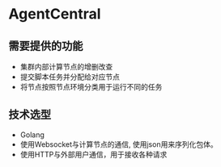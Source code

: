 # AgentCentral

## 需要提供的功能

- 集群内部计算节点的增删改查
- 提交脚本任务并分配给对应节点
- 将节点按照节点环境分类用于运行不同的任务

## 技术选型

- Golang
- 使用Websocket与计算节点的通信, 使用json用来序列化包体。
- 使用HTTP与外部用户通信，用于接收各种请求